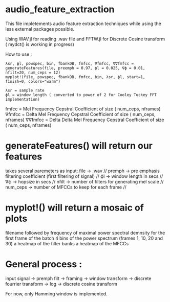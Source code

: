 # audio_feature_extraction


This file impletements audio feature extraction techniques while using the less external packages possible.

Using
    WAV.jl for reading .wav file and FFTW.jl for Discrete Cosine transform ( mydct() is working in progress)

How to use :

    λsr, ϕl, powspec, bin, fbankDB, fmfcc, ∇fmfcc, ∇∇fmfcc = generateFeatures(file, preemph = 0.97, ϕl = 0.025, ∇ϕ = 0.01, nfilt=20, num_ceps = 12)
    myplot!(file, powspec, fbankDB, fmfcc, bin, λsr, ϕl, start=1, finish=0, colors="warm")

    λsr = sample rate
    ϕl = window length ( converted to power of 2 for Cooley Tuckey FFT implementation)

   fmfcc = Mel Frequency Cepstral Coefficient of size ( num_ceps, nframes)
   ∇fmfcc = Delta Mel Frequency Cepstral Coefficient of size ( num_ceps, nframes)
   ∇∇fmfcc = Delta Delta Mel Frequency Cepstral Coefficient of size ( num_ceps, nframes)
    
  #   generateFeatures() will return our features
   takes several paremeters as input:
       file -> .wav // 
       premph -> pre emphasis filtering coefficient (first filtering of signal) // 
       ϕl -> window length in secs // 
       ∇ϕ -> hopsize in secs // 
       nfilt -> number of filters for generating mel scale // 
       num_ceps -> number of MFCCs to keep for each frame // 



 #   myplot!() will return a mosaic of plots
   filename followed by frequency of maximal power spectral demnsity for the first frame of the batch
   4 bins of the power spectrum (frames 1, 10, 20 and 30)
   a heatmap of the filter banks
   a heatmap of the MFCCs



  #  General process :
   input signal 
        -> premph filt 
        -> framing 
        -> window transform 
        -> discrete fourrier transform 
        -> log 
        -> discrete cosine transform

   For now, only Hamming window is implemented.

